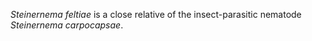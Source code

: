 [//]: # (Created by ./bin/manage_files.pl from ./species/Steinernema_feltiae/Steinernema_feltiae.about.html on Thu Jun 11 13:45:49 2020)
_Steinernema feltiae_ is a close relative of the insect-parasitic nematode _Steinernema carpocapsae_.
